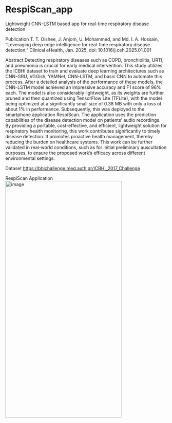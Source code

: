 # RespiScan_app
Lightweight CNN-LSTM based app for real-time respiratory disease detection

Publication
T. T. Oishee, J. Anjom, U. Mohammed, and Md. I. A. Hossain, “Leveraging deep edge intelligence for real-time respiratory disease detection,” Clinical eHealth, Jan. 2025, doi: 10.1016/j.ceh.2025.01.001

Abstract
Detecting respiratory diseases such as COPD, bronchiolitis, URTI, and pneumonia is crucial for early medical intervention. This study utilizes the ICBHI dataset to train and evaluate deep learning architectures such as CNN-GRU, VGGish, YAMNet, CNN-LSTM, and basic CNN to automate this process. After a detailed analysis of the performance of these models, the CNN-LSTM model achieved an impressive accuracy and F1 score of 96% each. The model is also considerably lightweight, as its weights are further pruned and then quantized using TensorFlow Lite (TFLite), with the model being optimized at a significantly small size of 0.38 MB with only a loss of about 1% in performance. Subsequently, this was deployed to the smartphone application RespiScan. The application uses the prediction capabilities of the disease detection model on patients’ audio recordings. By providing a portable, cost-effective, and efficient, lightweight solution for respiratory health monitoring, this work contributes significantly to timely disease detection. It promotes proactive health management, thereby reducing the burden on healthcare systems. This work can be further validated in real-world conditions, such as for initial preliminary auscultation purposes, to ensure the proposed work’s efficacy across different environmental settings.

Dataset
https://bhichallenge.med.auth.gr/ICBHI_2017_Challenge

RespiScan Application
<img width="362" height="737" alt="image" src="https://github.com/user-attachments/assets/66841ef9-38b6-4da9-817c-db7351f5545f" />

